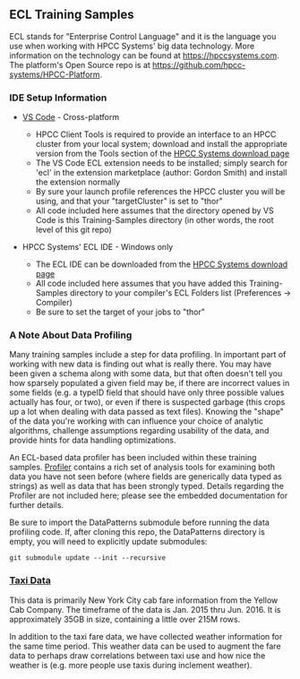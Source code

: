 ## ECL Training Samples

ECL stands for "Enterprise Control Language" and it is the language you use when
working with HPCC Systems' big data technology.  More information on the
technology can be found at https://hpccsystems.com.  The platform's Open Source
repo is at https://github.com/hpcc-systems/HPCC-Platform.


### IDE Setup Information

* [VS Code](https://code.visualstudio.com) - Cross-platform
	* HPCC Client Tools is required to provide an interface to an HPCC cluster from
your local system; download and install the appropriate version from the Tools
section of the [HPCC Systems download page](https://hpccsystems.com/download)
	* The VS Code ECL extension needs to be installed; simply search for 'ecl' in
the extension marketplace (author: Gordon Smith) and install the extension
normally
	* By sure your launch profile references the HPCC cluster you will be using, and
that your "targetCluster" is set to "thor"
	* All code included here assumes that the directory opened by VS Code is this
Training-Samples directory (in other words, the root level of this git repo)

* HPCC Systems' ECL IDE - Windows only
	* The ECL IDE can be downloaded from the [HPCC Systems download
page](https://hpccsystems.com/download)
	* All code included here assumes that you have added this Training-Samples
directory to your compiler's ECL Folders list (Preferences -> Compiler)
	* Be sure to set the target of your jobs to "thor"


### A Note About Data Profiling

Many training samples include a step for data profiling.  In important part of
working with new data is finding out what is really there.  You may have been
given a schema along with some data, but that often doesn't tell you how
sparsely populated a given field may be, if there are incorrect values in some
fields (e.g. a typeID field that should have only three possible values actually
has four, or two), or even if there is suspected garbage (this crops up a lot
when dealing with data passed as text files).  Knowing the "shape" of the data
you're working with can influence your choice of analytic algorithms, challenge
assumptions regarding usability of the data, and provide hints for data handling
optimizations.

An ECL-based data profiler has been included within these training samples. 
[Profiler](DataPatterns/Profiler.ecl]) contains a rich set of analysis tools for
examining both data you have not seen before (where fields are generically data
typed as strings) as well as data that has been strongly typed.  Details
regarding the Profiler are not included here; please see the embedded
documentation for further details.

Be sure to import the DataPatterns submodule before running the data profiling
code.  If, after cloning this repo, the DataPatterns directory is empty, you
will need to explicitly update submodules:

	git submodule update --init --recursive

### [Taxi Data](Taxi)

This data is primarily New York City cab fare information from the Yellow Cab
Company.  The timeframe of the data is Jan. 2015 thru Jun. 2016.  It is
approximately 35GB in size, containing a little over 215M rows.

In addition to the taxi fare data, we have collected weather information for the
same time period.  This weather data can be used to augment the fare data to
perhaps draw correlations between taxi use and how nice the weather is (e.g.
more people use taxis during inclement weather).